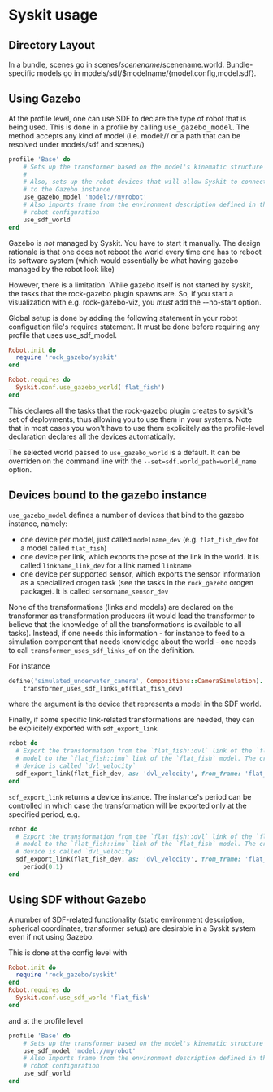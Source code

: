 # Syskit usage

## Directory Layout

In a bundle, scenes go in scenes/$scenename/$scenename.world. Bundle-specific
models go in models/sdf/$modelname/{model.config,model.sdf}.
## Using Gazebo

At the profile level, one can use SDF to declare the type of robot that is
being used. This is done in a profile by calling <tt>use\_gazebo\_model</tt>. The
method accepts any kind of model (i.e. model:// or a path that can be resolved
under models/sdf and scenes/)

```ruby
profile 'Base' do
    # Sets up the transformer based on the model's kinematic structure
    #
    # Also, sets up the robot devices that will allow Syskit to connect
    # to the Gazebo instance
    use_gazebo_model 'model://myrobot'
    # Also imports frame from the environment description defined in the
    # robot configuration
    use_sdf_world
end
```

Gazebo is *not* managed by Syskit. You have to start it manually. The design
rationale is that one does not reboot the world every time one has to reboot its
software system (which would essentially be what having gazebo managed by the
robot look like)

However, there is a limitation. While gazebo itself is not started by syskit,
the tasks that the rock-gazebo plugin spawns are. So, if you start a
visualization with e.g. rock-gazebo-viz, you *must* add the --no-start option.

Global setup is done by adding the following statement in your robot
configuation file's requires statement. It must be done before requiring any
profile that uses use\_sdf\_model.

~~~ruby
Robot.init do
  require 'rock_gazebo/syskit'
end

Robot.requires do
  Syskit.conf.use_gazebo_world('flat_fish')
end
~~~

This declares all the tasks that the rock-gazebo plugin creates to syskit's set
of deployments, thus allowing you to use them in your systems. Note that in most
cases you won't have to use them explicitely as the profile-level declaration
declares all the devices automatically.

The selected world passed to `use_gazebo_world` is a default. It can be
overriden on the command line with the `--set=sdf.world_path=world_name` option.

## Devices bound to the gazebo instance

`use_gazebo_model` defines a number of devices that bind to the gazebo instance,
namely:
 - one device per model, just called `modelname_dev` (e.g. `flat_fish_dev` for a
   model called `flat_fish`)
 - one device per link, which exports the pose of the link in the world. It is
   called `linkname_link_dev` for a link named `linkname`
 - one device per supported sensor, which exports the sensor information as a
   specialized orogen task (see the tasks in the `rock_gazebo` orogen package).
   It is called `sensorname_sensor_dev`

None of the transformations (links and models) are declared on the transformer
as transformation producers (it would lead the transformer to believe that the
knowledge of all the transformations is available to all tasks). Instead, if one
needs this information - for instance to feed to a simulation component that
needs knowledge about the world - one needs to call `transformer_uses_sdf_links_of`
on the definition.

For instance

```ruby
define('simulated_underwater_camera', Compositions::CameraSimulation).
    transformer_uses_sdf_links_of(flat_fish_dev)
```

where the argument is the device that represents a model in the SDF world.

Finally, if some specific link-related transformations are needed, they can be
explicitely exported with `sdf_export_link`

```ruby
robot do
  # Export the transformation from the `flat_fish::dvl` link of the `flat_fish`
  # model to the `flat_fish::imu` link of the `flat_fish` model. The create
  # device is called `dvl_velocity`
  sdf_export_link(flat_fish_dev, as: 'dvl_velocity', from_frame: 'flat_fish::dvl', to_frame: 'flat_fish::dvl')
end
```

`sdf_export_link` returns a device instance. The instance's period can be
controlled in which case the transformation will be exported only at the
specified period, e.g.

```ruby
robot do
  # Export the transformation from the `flat_fish::dvl` link of the `flat_fish`
  # model to the `flat_fish::imu` link of the `flat_fish` model. The create
  # device is called `dvl_velocity`
  sdf_export_link(flat_fish_dev, as: 'dvl_velocity', from_frame: 'flat_fish::dvl', to_frame: 'flat_fish::dvl').
    period(0.1)
end
```

## Using SDF without Gazebo

A number of SDF-related functionality (static environment description,
spherical coordinates, transformer setup) are desirable in a Syskit system even
if not using Gazebo.

This is done at the config level with 

```ruby
Robot.init do
  require 'rock_gazebo/syskit'
end
Robot.requires do
  Syskit.conf.use_sdf_world 'flat_fish'
end
```

and at the profile level 

```ruby
profile 'Base' do
    # Sets up the transformer based on the model's kinematic structure
    use_sdf_model 'model://myrobot'
    # Also imports frame from the environment description defined in the
    # robot configuration
    use_sdf_world
end
```
